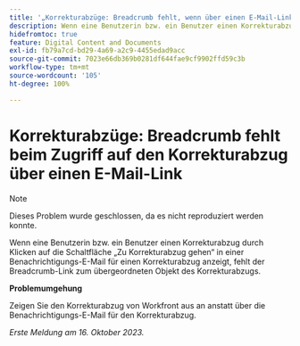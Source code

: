 ```yaml
---
title: '„Korrekturabzüge: Breadcrumb fehlt, wenn über einen E-Mail-Link auf den Korrekturabzug zugegriffen wird“'
description: Wenn eine Benutzerin bzw. ein Benutzer einen Korrekturabzug durch Klicken auf die Schaltfläche „Zu Korrekturabzug gehen“ in einer Benachrichtigungs-E-Mail für einen Korrekturabzug anzeigt, fehlt der Breadcrumb-Link zum übergeordneten Objekt des Korrekturabzugs.
hidefromtoc: true
feature: Digital Content and Documents
exl-id: fb79a7cd-bd29-4a69-a2c9-4455edad9acc
source-git-commit: 7023e66db369b0281df644fae9cf9902ffd59c3b
workflow-type: tm+mt
source-wordcount: '105'
ht-degree: 100%

---
```


# Korrekturabzüge: Breadcrumb fehlt beim Zugriff auf den Korrekturabzug über einen E-Mail-Link

>[!NOTE]
>
>Dieses Problem wurde geschlossen, da es nicht reproduziert werden konnte.

Wenn eine Benutzerin bzw. ein Benutzer einen Korrekturabzug durch Klicken auf die Schaltfläche „Zu Korrekturabzug gehen“ in einer Benachrichtigungs-E-Mail für einen Korrekturabzug anzeigt, fehlt der Breadcrumb-Link zum übergeordneten Objekt des Korrekturabzugs.

**Problemumgehung**

Zeigen Sie den Korrekturabzug von Workfront aus an anstatt über die Benachrichtigungs-E-Mail für den Korrekturabzug.

_Erste Meldung am 16. Oktober 2023._
